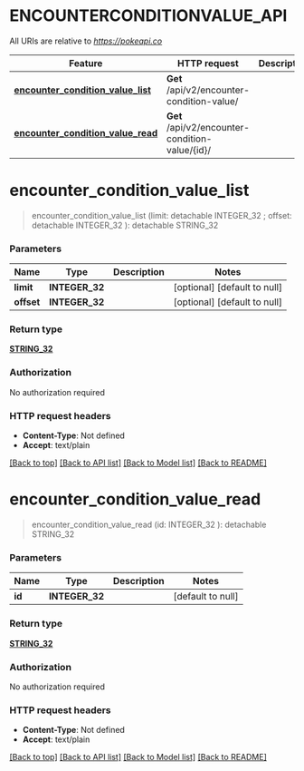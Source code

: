 # ENCOUNTERCONDITIONVALUE_API

All URIs are relative to *https://pokeapi.co*

Feature | HTTP request | Description
------------- | ------------- | -------------
[**encounter_condition_value_list**](ENCOUNTERCONDITIONVALUE_API.md#encounter_condition_value_list) | **Get** /api/v2/encounter-condition-value/ | 
[**encounter_condition_value_read**](ENCOUNTERCONDITIONVALUE_API.md#encounter_condition_value_read) | **Get** /api/v2/encounter-condition-value/{id}/ | 


# **encounter_condition_value_list**
> encounter_condition_value_list (limit:  detachable INTEGER_32 ; offset:  detachable INTEGER_32 ): detachable STRING_32





### Parameters

Name | Type | Description  | Notes
------------- | ------------- | ------------- | -------------
 **limit** | **INTEGER_32**|  | [optional] [default to null]
 **offset** | **INTEGER_32**|  | [optional] [default to null]

### Return type

[**STRING_32**](STRING_32.md)

### Authorization

No authorization required

### HTTP request headers

 - **Content-Type**: Not defined
 - **Accept**: text/plain

[[Back to top]](#) [[Back to API list]](../README.md#documentation-for-api-endpoints) [[Back to Model list]](../README.md#documentation-for-models) [[Back to README]](../README.md)

# **encounter_condition_value_read**
> encounter_condition_value_read (id: INTEGER_32 ): detachable STRING_32





### Parameters

Name | Type | Description  | Notes
------------- | ------------- | ------------- | -------------
 **id** | **INTEGER_32**|  | [default to null]

### Return type

[**STRING_32**](STRING_32.md)

### Authorization

No authorization required

### HTTP request headers

 - **Content-Type**: Not defined
 - **Accept**: text/plain

[[Back to top]](#) [[Back to API list]](../README.md#documentation-for-api-endpoints) [[Back to Model list]](../README.md#documentation-for-models) [[Back to README]](../README.md)

